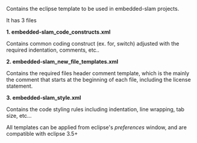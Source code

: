 Contains the eclipse template to be used in embedded-slam projects.

It has 3 files

**1. embedded-slam\_code\_constructs.xml**

Contains common coding construct (ex. for, switch) adjusted   with the required indentation, comments, etc..

**2. embedded-slam\_new\_file\_templates.xml**

Contains the required files header comment template, which is the mainly the comment that starts at the beginning of each file, including the license statement.

**3. embedded-slam\_style.xml**

Contains the code styling rules including indentation, line wrapping, tab size, etc...

All templates can be applied from eclipse's _preferences_ window, and are compatible with eclipse 3.5+